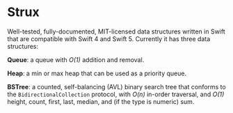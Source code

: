 # Strux

Well-tested, fully-documented, MIT-licensed data structures written in Swift that are compatible with Swift 4 and Swift 5. Currently it has three data structures:

**Queue**: a queue with *O(1)* addition and removal.

**Heap**: a min or max heap that can be used as a priority queue.

**BSTree**: a counted, self-balancing (AVL) binary search tree that conforms to the `BidirectionalCollection` protocol, with *O(n)* in-order traversal, and *O(1)* height, count, first, last, median, and (if the type is numeric) sum.
